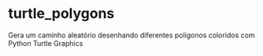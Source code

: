 # turtle_polygons

Gera um caminho aleatório desenhando diferentes polígonos coloridos com Python Turtle Graphics
